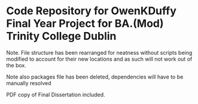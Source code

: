 # Code Repository for OwenKDuffy Final Year Project for BA.(Mod) Trinity College Dublin

Note. File structure has been rearranged for neatness without scripts being modified to account for their new locations and as such will not work out of the box.

Note also packages file has been deleted, dependencies will have to be manually resolved

PDF copy of Final Dissertation included.
